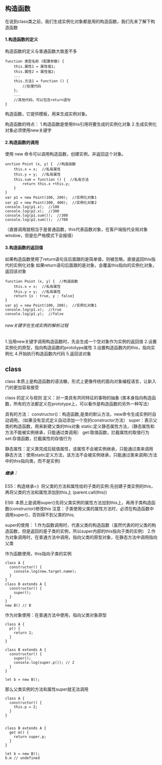 ## 构造函数
在说到class类之前，我们生成实例化对象都是用的构造函数，我们先来了解下构造函数

#### 1.构造函数的定义

构造函数的定义与普通函数大致差不多
```
function 类型名称 (配置参数) {
    this.属性1 = 属性值1;
    this.属性2 = 属性值2;
    ...
    this.方法1 = function () {
        //处理代码
    };
    ...
    //其他代码，可以包含return语句
}
```
构造函数，它提供模板，用来生成实例对象。

构造函数的特点：
1.构造函数是使用this引用将要生成的实例化对象
2.生成实例化对象必须使用new关键字

#### 2.构造函数的调用
使用 new 命令可以调用构造函数，创建实例，并返回这个对象。
```
unction Point (x, y) {  //构造函数
    this.x = x;  //私有属性
    this.y = y;  //私有属性
    this.sum = function () {  //私有方法
        return this.x +this.y;
    }
}
var p1 = new Point(100, 200);  //实例化对象1
var p2 = new Point(300, 400);  //实例化对象2
console.log(p1.x);  //100
console.log(p2.x);  //300
console.log(p1.sum());  //300
console.log(p2.sum());  //700
```
（直接调用就相当于是普通函数，this代表函数对象，在客户端指代全局对象 window，但是在严格模式下会报错）

#### 3.构造函数的返回值
如果构造函数使用了return语句且后面跟的是简单值，则被忽略，直接返回this指代的实例化对象
如果return语句后面跟的是对象，会覆盖this指向的实例化对象，返回该对象

```
function Point (x, y) {  //构造函数
    this.x = x;  //私有属性
    this.y = y;  //私有属性
    return {x : true, y : false}
}
var p1 = new Point(100, 200);  //实例化对象1
console.log(p1.x);  //true
console.log(p1.y);  //false
```

###### new关键字在生成实例的解析过程
1.当用new关键字调用构造函数时，先会生成一个空对象作为实例的返回值
2.设置实例化的原型，指向构造函数的prototype属性
3.设置构造函数内的this，指向实例化
4.开始执行构造函数内代码
5.返回该对象


## class
class 本质上是构造函数的语法糖，形式上更像传统的面向对象编程语言，让新入门的更加容易接受

class 的定义与规则
定义：对一类具有共同特征的事物的抽象 
(类本身指向构造函数，所有的方法都定义在prototype上，可以看作是构造函数的另外一种写法）

具有的方法：
  constructor()：构造函数,是类的默认方法，new命令生成实例时自动调用。（如果没有显式定义自动添加一个空的constructor方法）
  super：表示父类的构造函数，用来新建父类的this对象
  static:定义静态属性方法，（静态属性和方法不能被实例继承，只能通过类调用）
  get:取值函数，拦截属性的取值行为
  set:存值函数，拦截属性的存值行为

静态属性：定义类完成后赋值属性，该属性不会被实例继承，只能通过类来调用
静态方法：使用static定义方法，该方法不会被实例继承，只能通过类来调用(方法中的this指向类，而不是实例)

##### 继承：
ES5：构造继承=》将父类的方法和属性给的子类的实例:先创建子类实例的this，再将父类的方法和属性添加到this上 (parent.call(this))

ES6: 本质上是调用super()先将父类实例的属性方法加到this上，再用子类构造函数(constructor)修改this
注意：子类使用父类的属性方法时，必须在构造函数中调用super()，否则得不到父类的this;


super的使用：
1.作为函数调用时，代表父类的构造函数（虽然代表的时父类的构造函数，但是返回的是子类的实例，所以super内部的this指向子类的实例）
2.作为对象调用时，在普通方法中调用，指向父类的原型对象，在静态方法中调用指向父类

作为函数使用，this指向子类的实例
```
class A {
  constructor() {
    console.log(new.target.name);
  }
}
class B extends A {
  constructor() {
    super();
  }
}
new B() // B
```

作为对象使用：在普通方法中使用，指向父类对象原型
```
class A {
  p() {
    return 2;
  }
}

class B extends A {
  constructor() {
    super();
    console.log(super.p()); // 2
  }
}

let b = new B();
```
那么父类实例的方法和属性super就无法调用

```
class A {
  constructor() {
    this.p = 2;
  }
}


class B extends A {
  get m() {
    return super.p;
  }
}

let b = new B();
b.m // undefined
```